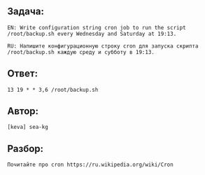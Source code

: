 ## Задача: 

    EN: Write configuration string cron job to run the script /root/backup.sh every Wednesday and Saturday at 19:13.

    RU: Напишите конфигурационную строку cron для запуска скрипта /root/backup.sh каждую среду и субботу в 19:13.

## Ответ:
    13 19 * * 3,6 /root/backup.sh

## Автор: 
    [keva] sea-kg

## Разбор:
    Почитайте про cron https://ru.wikipedia.org/wiki/Cron 


